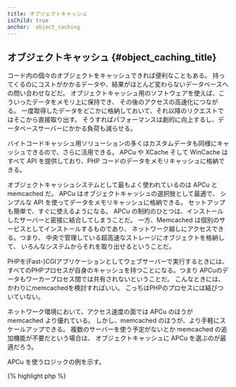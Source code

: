 ```yaml
---
title: オブジェクトキャッシュ
isChild: true
anchor:  object_caching
---
```


## オブジェクトキャッシュ {#object_caching_title}

コード内の個々のオブジェクトをキャッシュできれば便利なこともある。
持ってくるのにコストがかかるデータや、結果がほとんど変わらないデータベースへの問い合わせなどだ。
オブジェクトキャッシュ用のソフトウェアを使えば、こういったデータをメモリ上に保持でき、
その後のアクセスの高速化につながる。
一度取得したデータをどこかに格納しておいて、それ以降のリクエストではそこから直接取り出す。
そうすればパフォーマンスは劇的に向上するし、データベースサーバーにかかる負荷も減らせる。

バイトコードキャッシュ用ソリューションの多くはカスタムデータも同様にキャッシュできるので、さらに活用できる。
APCu や XCache そして WinCache はすべて API を提供しており、PHP コードのデータをメモリキャッシュに格納できる。

オブジェクトキャッシュシステムとして最もよく使われているのは APCu と memcached だ。
APCu はオブジェクトキャッシュの選択肢として最適で、
シンプルな API を使ってデータをメモリキャッシュに格納できる。
セットアップも簡単で、すぐに使えるようになる。
APCu の制約のひとつは、インストールしたサーバーと密接に結合してしまうことだ。
一方、Memcached は個別のサービスとしてインストールするものであり、
ネットワーク越しにアクセスできる。つまり、
中央で管理している超高速なストレージにオブジェクトを格納して、
いろんなシステムからそれを取り出せるということだ。

PHPを(Fast-)CGIアプリケーションとしてウェブサーバーで実行するときには、
すべてのPHPプロセスが自身のキャッシュを持つことになる。つまり
APCuのデータもワーカープロセス間では共有されないということだ。
こんなときには、かわりにmemcachedを検討すればいい。
こっちはPHPのプロセスには結びついていない。

ネットワーク環境において、アクセス速度の面では APCu のほうが memcached より優れている。
しかし、memcached のほうが、より手軽にスケールアップできる。
複数のサーバーを使う予定がないとか memcached の追加機能が不要だという場合は、
オブジェクトキャッシュに APCu を選ぶのが最適だろう。

APCu を使うロジックの例を示す。

{% highlight php %}
<?php
// 'expensive_data' がキャッシュに保存されているかどうかを調べる
$data = apc_fetch('expensive_data');
if ($data === false) {
    // データがキャッシュにないときは、コストのかかる操作をして取得する。
    // そして、その結果を保存してあとで使えるようにする。
    apc_add('expensive_data', $data = get_expensive_data());
}

print_r($data);
{% endhighlight %}

PHP 5.5 より前のバージョンでは、APC がオブジェクトキャッシュとバイトコードキャッシュの両方の機能を提供していた。
APCu は、APC のオブジェクトキャッシュ機能を PHP 5.5 以降で使えるようにするものだ。
というのも、PHP 5.5 以降ではバイトコードキャッシュ（OPcache）の機能が標準で組み込まれるようになったからだ。

### オブジェクトキャッシュシステムについての参考資料

* [APCu](https://github.com/krakjoe/apcu)
* [APC 関数](https://secure.php.net/ref.apc)
* [Memcached](https://memcached.org/)
* [Redis](https://redis.io/)
* [XCache API](https://xcache.lighttpd.net/wiki/XcacheApi)
* [WinCache 関数](https://secure.php.net/ref.wincache)
